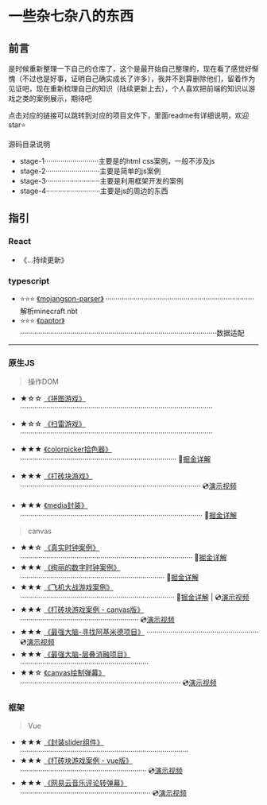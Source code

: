 

# 一些杂七杂八的东西

## 前言

是时候重新整理一下自己的仓库了，这个是最开始自己整理的，现在看了感觉好惭愧（不过也是好事，证明自己确实成长了许多），我并不到算删除他们，留着作为见证吧，现在重新梳理自己的知识（陆续更新上去），个人喜欢把前端的知识以游戏之类的案例展示，期待吧

点击对应的链接可以跳转到对应的项目文件下，里面readme有详细说明，欢迎star⭐

源码目录说明

- stage-1···························主要是的html css案例，一般不涉及js
- stage-2···························主要是简单的js案例
- stage-3···························主要是利用框架开发的案例
- stage-4···························主要是js的周边的东西

## 指引

### React

- 《...持续更新》



### typescript

- ⭐⭐⭐ [《mojangson-parser》](https://github.com/haima16/mojangson-parser)  ··········································································解析minecraft nbt
- ⭐⭐⭐ [《paptor》](https://github.com/haima16/paptor)  ··································································································数据适配





---



### 原生JS

> 操作DOM

- ★☆☆ [《拼图游戏》](https://github.com/haima16/JavaScript/tree/master/game/puzzle/test) ································································································
- ★☆☆ [《扫雷游戏》](https://github.com/haima16/JavaScript/blob/master/game/扫雷) ································································································

- ★★★ [《colorpicker拾色器》]() ·············································································· 📄[掘金详解](https://juejin.im/post/5d386043f265da1b7f29c1ab) 
- ★★★ [《打砖块游戏》](https://github.com/haima16/JavaScript/tree/master/game/breakout)  ·························································································· 💿[演示视频](https://www.bilibili.com/video/av61756000) 
- ★★★ [《media封装》](https://github.com/haima16/media)  ··························································································· 📄[掘金详解](https://juejin.im/post/5d58bc4b6fb9a06b0202c005) 

> canvas

- ★★☆ [《真实时钟案例》](https://github.com/haima16/JavaScript/tree/master/canvas/clock) ······················································································ 📄[掘金详解](https://juejin.im/post/5d2bf800f265da1bab29de81) 
- ★★★ [《绚丽的数字时钟案例》](https://github.com/haima16/JavaScript/tree/master/canvas/digit-clock) ········································································ 📄[掘金详解](https://juejin.im/post/5d006433e51d45775c73dcc1) 
- ★★★ [《飞机大战游戏案例》](https://github.com/haima16/JavaScript/tree/master/canvas/plane) ············································································· 📄[掘金详解](https://juejin.im/post/5d2d46506fb9a07ed740afe8)  |  💿[演示视频](https://www.bilibili.com/video/av56186806) 
- ★★★ [《打砖块游戏案例 - canvas版》](https://github.com/haima16/JavaScript/tree/master/canvas/blockout) ··························································· 💿[演示视频](https://www.bilibili.com/video/av61756000) 
- ★★★ [《最强大脑-寻找阿基米德项目》](https://github.com/haima16/JavaScript/tree/master/canvas/polyon) ························································ 💿[演示视频](https://www.bilibili.com/video/av64294782) 
- ★★★ [《最强大脑-层叠消融项目》](https://github.com/haima16/cascade_ablation_ol)  ································································
- ★★☆ [《canvas绘制弹幕》](https://github.com/haima16/JavaScript/tree/master/canvas/barrage)  ················································································ 💿[演示视频](https://www.bilibili.com/video/av63579877) 

### 框架

> Vue

- ★★★ [《封装slider组件》](https://github.com/haima16/JavaScript/tree/master/vue-components/Slider) ····················································································
- ★★★ [《打砖块游戏案例 - vue版》](https://github.com/haima16/breakout)  ······························································· 💿[演示视频](https://www.bilibili.com/video/av61756000) 
- ★★★ [《网易云音乐评论转弹幕》](https://github.com/haima16/music)  ································································· 💿[演示视频](https://www.bilibili.com/video/av63579877) 
